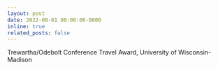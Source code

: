 ```yaml
---
layout: post
date: 2022-08-01 00:00:00-0000
inline: true
related_posts: false
---
```


Trewartha/Odebolt Conference Travel Award, University of Wisconsin-Madison